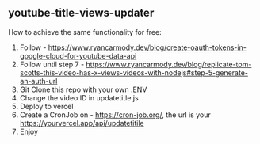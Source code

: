 ## youtube-title-views-updater

How to achieve the same functionality for free:

1. Follow - https://www.ryancarmody.dev/blog/create-oauth-tokens-in-google-cloud-for-youtube-data-api
2. Follow until step 7 -  https://www.ryancarmody.dev/blog/replicate-tom-scotts-this-video-has-x-views-videos-with-nodejs#step-5-generate-an-auth-url
3. Git Clone this repo with your own .ENV
4. Change the video ID in updatetitle.js
5. Deploy to vercel
6. Create a CronJob on - https://cron-job.org/, the url is your https://yourvercel.app/api/updatetitile
7. Enjoy
